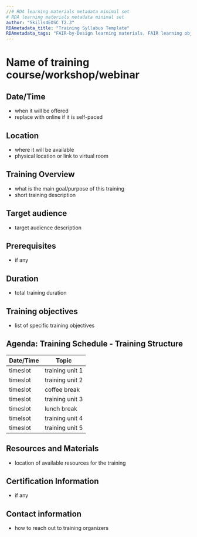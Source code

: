 ```yaml
---
//# RDA learning materials metadata minimal set
# RDA learning materials metadata minimal set
author: "Skills4EOSC T2.3"
RDAmetadata_title: "Training Syllabus Template"
RDAmetadata_tags: "FAIR-by-Design learning materials, FAIR learning objects, syllabus template"
---
```


# Name of training course/workshop/webinar

## Date/Time
- when it will be offered
- replace with online if it is self-paced

## Location
- where it will be available
- physical location or link to virtual room

## Training Overview
- what is the main goal/purpose of this training
- short training description

## Target audience
- target audience description

## Prerequisites
- if any

## Duration
- total training duration

## Training objectives
- list of specific training objectives

## Agenda: Training Schedule - Training Structure
| Date/Time | Topic             |
|-----------|-------------------|
| timeslot  | training unit 1   |
| timeslot  | training unit 2   |
| timeslot  | coffee break      |
| timeslot  | training unit 3   |
| timeslot  | lunch break       |
| timelsot  | training unit 4   |
| timeslot  | training unit 5   |

## Resources and Materials
- location of available resources for the training

## Certification Information
- if any

## Contact information
- how to reach out to training organizers